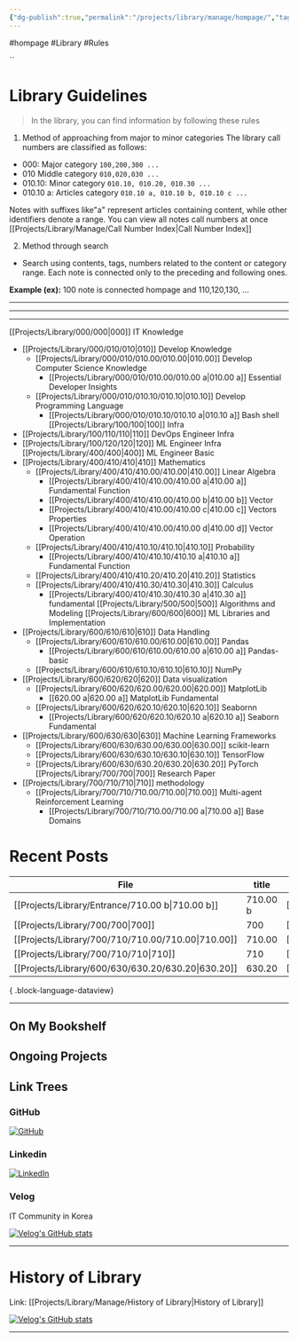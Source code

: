 ```yaml
---
{"dg-publish":true,"permalink":"/projects/library/manage/hompage/","tags":["gardenEntry"],"noteIcon":"0","created":"2023-12-20T12:21:00.425+09:00","updated":"2024-01-26T18:03:21.073+09:00"}
---
```


#hompage #Library #Rules





``
# Library Guidelines

>  In the library, you can find information by following these rules

1. Method of approaching from major to minor categories
The library call numbers are classified as follows:

- 000: Major category `100,200,300 ...`
- 010 Middle category `010,020,030 ...`
- 010.10: Minor category `010.10, 010.20, 010.30 ...`
- 010.10 a: Articles category `010.10 a, 010.10 b, 010.10 c ...`
  
Notes with suffixes like"a" represent articles containing content, while other identifiers denote a range.
You can view all notes call numbers at once
[[Projects/Library/Manage/Call Number Index\|Call Number Index]]



2. Method through search
- Search using contents, tags, numbers  related to the content or category range.
Each note is connected only to the preceding and following ones.

**Example (ex):**
100 note is connected hompage and 110,120,130, ...
 


--- 
---
---

[[Projects/Library/000/000\|000]] IT Knowledge
- [[Projects/Library/000/010/010\|010]] Develop Knowledge
	- [[Projects/Library/000/010/010.00/010.00\|010.00]] Develop Computer Science Knowledge
		- [[Projects/Library/000/010/010.00/010.00 a\|010.00 a]] Essential Developer Insights
	- [[Projects/Library/000/010/010.10/010.10\|010.10]] Develop Programming Language
		- [[Projects/Library/000/010/010.10/010.10 a\|010.10 a]] Bash shell
[[Projects/Library/100/100\|100]] Infra
- [[Projects/Library/100/110/110\|110]] DevOps Engineer Infra
- [[Projects/Library/100/120/120\|120]] ML Engineer Infra
[[Projects/Library/400/400\|400]] ML Engineer Basic
- [[Projects/Library/400/410/410\|410]] Mathematics
	- [[Projects/Library/400/410/410.00/410.00\|410.00]] Linear Algebra
		- [[Projects/Library/400/410/410.00/410.00 a\|410.00 a]] Fundamental Function
		- [[Projects/Library/400/410/410.00/410.00 b\|410.00 b]] Vector
		- [[Projects/Library/400/410/410.00/410.00 c\|410.00 c]] Vectors Properties
		- [[Projects/Library/400/410/410.00/410.00 d\|410.00 d]] Vector Operation
	- [[Projects/Library/400/410/410.10/410.10\|410.10]] Probability
		- [[Projects/Library/400/410/410.10/410.10 a\|410.10 a]] Fundamental Function
	- [[Projects/Library/400/410/410.20/410.20\|410.20]] Statistics
	- [[Projects/Library/400/410/410.30/410.30\|410.30]] Calculus
		- [[Projects/Library/400/410/410.30/410.30 a\|410.30 a]] fundamental 
[[Projects/Library/500/500\|500]] Algorithms and Modeling
[[Projects/Library/600/600\|600]] ML Libraries and Implementation
- [[Projects/Library/600/610/610\|610]] Data Handling
	- [[Projects/Library/600/610/610.00/610.00\|610.00]] Pandas
		- [[Projects/Library/600/610/610.00/610.00 a\|610.00 a]] Pandas-basic 
	- [[Projects/Library/600/610/610.10/610.10\|610.10]] NumPy
- [[Projects/Library/600/620/620\|620]] Data visualization
	- [[Projects/Library/600/620/620.00/620.00\|620.00]] MatplotLib
		- [[620.00 a\|620.00 a]] MatplotLib Fundamental 
	- [[Projects/Library/600/620/620.10/620.10\|620.10]] Seabornn 
		- [[Projects/Library/600/620/620.10/620.10 a\|620.10 a]] Seaborn Fundamental  
- [[Projects/Library/600/630/630\|630]] Machine Learning Frameworks
    - [[Projects/Library/600/630/630.00/630.00\|630.00]] scikit-learn
    - [[Projects/Library/600/630/630.10/630.10\|630.10]] TensorFlow
    - [[Projects/Library/600/630/630.20/630.20\|630.20]] PyTorch
[[Projects/Library/700/700\|700]] Research Paper
- [[Projects/Library/700/710/710\|710]] methodology
	- [[Projects/Library/700/710/710.00/710.00\|710.00]] Multi-agent Reinforcement Learning
		- [[Projects/Library/700/710/710.00/710.00 a\|710.00 a]] Base Domains








# Recent Posts

| File                                                  | title    | file.link                                             |
| ----------------------------------------------------- | -------- | ----------------------------------------------------- |
| [[Projects/Library/Entrance/710.00 b\|710.00 b]]   | 710.00 b | [[Projects/Library/Entrance/710.00 b\|710.00 b]]   |
| [[Projects/Library/700/700\|700]]                  | 700      | [[Projects/Library/700/700\|700]]                  |
| [[Projects/Library/700/710/710.00/710.00\|710.00]] | 710.00   | [[Projects/Library/700/710/710.00/710.00\|710.00]] |
| [[Projects/Library/700/710/710\|710]]              | 710      | [[Projects/Library/700/710/710\|710]]              |
| [[Projects/Library/600/630/630.20/630.20\|630.20]] | 630.20   | [[Projects/Library/600/630/630.20/630.20\|630.20]] |

{ .block-language-dataview}




---
## On My Bookshelf



## Ongoing Projects

## Link Trees

### GitHub
[![GitHub](https://img.shields.io/badge/GitHub-100000?style=for-the-badge&logo=github&logoColor=white)](https://github.com/murphybread)
### Linkedin
[![LinkedIn](https://img.shields.io/badge/LinkedIn-0077B5?style=for-the-badge&logo=linkedin&logoColor=white)](https://www.linkedin.com/in/%EB%AF%BC%EC%B0%AC-%EA%B9%80-aba89a243)
### Velog
IT Community in Korea

[![Velog's GitHub stats](https://velog-readme-stats.vercel.app/api?name=murphybread)](https://github.com/murphybread/velog-readme-stats)




---
# History of Library
Link:  [[Projects/Library/Manage/History of Library\|History of Library]]






[![Velog's GitHub stats](https://velog-readme-stats.vercel.app/api/list?name=murphybread)](https://velog.io/@muphybread)






---
